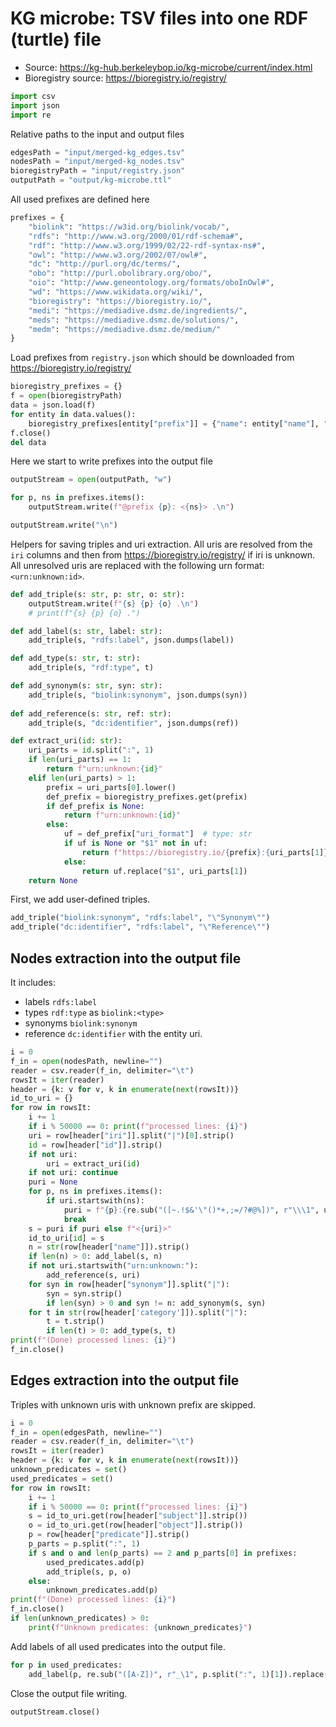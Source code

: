 # KG microbe: TSV files into one RDF (turtle) file

- Source: https://kg-hub.berkeleybop.io/kg-microbe/current/index.html
- Bioregistry source: https://bioregistry.io/registry/


```python
import csv
import json
import re
```

Relative paths to the input and output files


```python
edgesPath = "input/merged-kg_edges.tsv"
nodesPath = "input/merged-kg_nodes.tsv"
bioregistryPath = "input/registry.json"
outputPath = "output/kg-microbe.ttl"
```

All used prefixes are defined here


```python
prefixes = {
    "biolink": "https://w3id.org/biolink/vocab/",
    "rdfs": "http://www.w3.org/2000/01/rdf-schema#",
    "rdf": "http://www.w3.org/1999/02/22-rdf-syntax-ns#",
    "owl": "http://www.w3.org/2002/07/owl#",
    "dc": "http://purl.org/dc/terms/",
    "obo": "http://purl.obolibrary.org/obo/",
    "oio": "http://www.geneontology.org/formats/oboInOwl#",
    "wd": "https://www.wikidata.org/wiki/",
    "bioregistry": "https://bioregistry.io/",
    "medi": "https://mediadive.dsmz.de/ingredients/",
    "meds": "https://mediadive.dsmz.de/solutions/",
    "medm": "https://mediadive.dsmz.de/medium/"
}
```

Load prefixes from `registry.json` which should be downloaded from https://bioregistry.io/registry/


```python
bioregistry_prefixes = {}
f = open(bioregistryPath)
data = json.load(f)
for entity in data.values():
    bioregistry_prefixes[entity["prefix"]] = {"name": entity["name"], "uri_format": entity["uri_format"]}
f.close()
del data
```

Here we start to write prefixes into the output file


```python
outputStream = open(outputPath, "w")

for p, ns in prefixes.items():
    outputStream.write(f"@prefix {p}: <{ns}> .\n")

outputStream.write("\n")
```

Helpers for saving triples and uri extraction. All uris are resolved from the `iri` columns and then from https://bioregistry.io/registry/ if iri is unknown. All unresolved uris are replaced with the following urn format: `<urn:unknown:id>`.


```python
def add_triple(s: str, p: str, o: str):
    outputStream.write(f"{s} {p} {o} .\n")
    # print(f"{s} {p} {o} .")

def add_label(s: str, label: str):
    add_triple(s, "rdfs:label", json.dumps(label))

def add_type(s: str, t: str):
    add_triple(s, "rdf:type", t)

def add_synonym(s: str, syn: str):
    add_triple(s, "biolink:synonym", json.dumps(syn))
    
def add_reference(s: str, ref: str):
    add_triple(s, "dc:identifier", json.dumps(ref))

def extract_uri(id: str):
    uri_parts = id.split(":", 1)
    if len(uri_parts) == 1:
        return f"urn:unknown:{id}"
    elif len(uri_parts) > 1:
        prefix = uri_parts[0].lower()
        def_prefix = bioregistry_prefixes.get(prefix)
        if def_prefix is None:
            return f"urn:unknown:{id}"
        else:
            uf = def_prefix["uri_format"]  # type: str
            if uf is None or "$1" not in uf:
                return f"https://bioregistry.io/{prefix}:{uri_parts[1]}"
            else:
                return uf.replace("$1", uri_parts[1])
    return None
```

First, we add user-defined triples.


```python
add_triple("biolink:synonym", "rdfs:label", "\"Synonym\"")
add_triple("dc:identifier", "rdfs:label", "\"Reference\"")
```

## Nodes extraction into the output file

It includes:
- labels `rdfs:label`
- types `rdf:type` as `biolink:<type>`
- synonyms `biolink:synonym`
- reference `dc:identifier` with the entity uri.


```python
i = 0
f_in = open(nodesPath, newline="")
reader = csv.reader(f_in, delimiter="\t")
rowsIt = iter(reader)
header = {k: v for v, k in enumerate(next(rowsIt))}
id_to_uri = {}
for row in rowsIt:
    i += 1
    if i % 50000 == 0: print(f"processed lines: {i}")
    uri = row[header["iri"]].split("|")[0].strip()
    id = row[header["id"]].strip()
    if not uri:
        uri = extract_uri(id)
    if not uri: continue
    puri = None
    for p, ns in prefixes.items():
        if uri.startswith(ns):
            puri = f"{p}:{re.sub("([~.!$&'\"()*+,;=/?#@%])", r"\\\1", uri.lstrip(ns))}"
            break
    s = puri if puri else f"<{uri}>"
    id_to_uri[id] = s
    n = str(row[header["name"]]).strip()
    if len(n) > 0: add_label(s, n)
    if not uri.startswith("urn:unknown:"):
        add_reference(s, uri)
    for syn in row[header["synonym"]].split("|"):
        syn = syn.strip()
        if len(syn) > 0 and syn != n: add_synonym(s, syn)
    for t in str(row[header['category']]).split("|"):
        t = t.strip()
        if len(t) > 0: add_type(s, t)
print(f"(Done) processed lines: {i}")
f_in.close()
```

## Edges extraction into the output file

Triples with unknown uris with unknown prefix are skipped.


```python
i = 0
f_in = open(edgesPath, newline="")
reader = csv.reader(f_in, delimiter="\t")
rowsIt = iter(reader)
header = {k: v for v, k in enumerate(next(rowsIt))}
unknown_predicates = set()
used_predicates = set()
for row in rowsIt:
    i += 1
    if i % 50000 == 0: print(f"processed lines: {i}")
    s = id_to_uri.get(row[header["subject"]].strip())
    o = id_to_uri.get(row[header["object"]].strip())
    p = row[header["predicate"]].strip()
    p_parts = p.split(":", 1)
    if s and o and len(p_parts) == 2 and p_parts[0] in prefixes:
        used_predicates.add(p)
        add_triple(s, p, o)
    else:
        unknown_predicates.add(p)
print(f"(Done) processed lines: {i}")
f_in.close()
if len(unknown_predicates) > 0:
    print(f"Unknown predicates: {unknown_predicates}")
```

Add labels of all used predicates into the output file.


```python
for p in used_predicates:
    add_label(p, re.sub("([A-Z])", r"_\1", p.split(":", 1)[1]).replace("_", " ").lower().strip())
```

Close the output file writing.


```python
outputStream.close()
```
